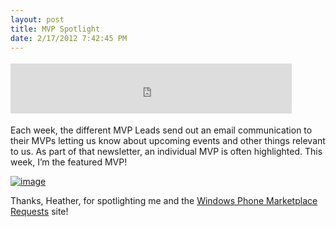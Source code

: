 ```yaml
---
layout: post
title: MVP Spotlight
date: 2/17/2012 7:42:45 PM
---
```


<div class="wlWriterHeaderFooter" style="float:none; margin:0px; padding:4px 0px 4px 0px;"><iframe src="http://www.facebook.com/widgets/like.php?href=http://geekswithblogs.net/sdorman/archive/2012/02/17/mvp-spotlight.aspx" scrolling="no" frameborder="0" style="border:none; width:450px; height:80px"></iframe></div>

Each week, the different MVP Leads send out an email communication to their MVPs letting us know about upcoming events and other things relevant to us. As part of that newsletter, an individual MVP is often highlighted. This week, I’m the featured MVP!

[![image](http://gwb.blob.core.windows.net/sdorman/Windows-Live-Writer/MVP-Spotlight_114A5/image_thumb.png "image")](http://gwb.blob.core.windows.net/sdorman/Windows-Live-Writer/MVP-Spotlight_114A5/image_2.png)

Thanks, Heather, for spotlighting me and the [Windows Phone Marketplace Requests](http://wprequests.uservoice.com/) site!
